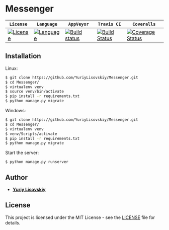 # Messenger
| **`License`** | **`Language`** | **`AppVeyor`** | **`Travis CI`** | **`Coveralls`** |
|-----------------|---------------------|------------------|-------------------|---------------|
|[![License](https://img.shields.io/badge/license-MIT-lightgrey.svg)](LICENSE) | [![Language](https://img.shields.io/badge/python-3.5%2C%203.6-blue.svg)](https://github.com/YuriyLisovskiy/Messenger) | [![Build status](https://ci.appveyor.com/api/projects/status/kx19qjie8ysvs15l?svg=true)](https://ci.appveyor.com/project/YuriyLisovskiy/messenger) | [![Build Status](https://travis-ci.org/YuriyLisovskiy/Messenger.svg)](https://github.com/YuriyLisovskiy/Messenger) | [![Coverage Status](https://coveralls.io/repos/github/YuriyLisovskiy/Messenger/badge.svg)](https://github.com/YuriyLisovskiy/Messenger) |
## Installation
Linux:
```bash
$ git clone https://github.com/YuriyLisovskiy/Messenger.git
$ cd Messenger/
$ virtualenv venv
$ source venv/bin/activate
$ pip install -r requirements.txt
$ python manage.py migrate
```
Windows:
```bash
$ git clone https://github.com/YuriyLisovskiy/Messenger.git
$ cd Messenger/
$ virtualenv venv
$ venv/Scripts/activate
$ pip install -r requirements.txt
$ python manage.py migrate
```
Start the server: 
```
$ python manage.py runserver
```
## Author
- **[Yuriy Lisovskiy](https://github.com/YuriyLisovskiy)**
## License
This project is licensed under the MIT License - see the [LICENSE](LICENSE) file for details.
